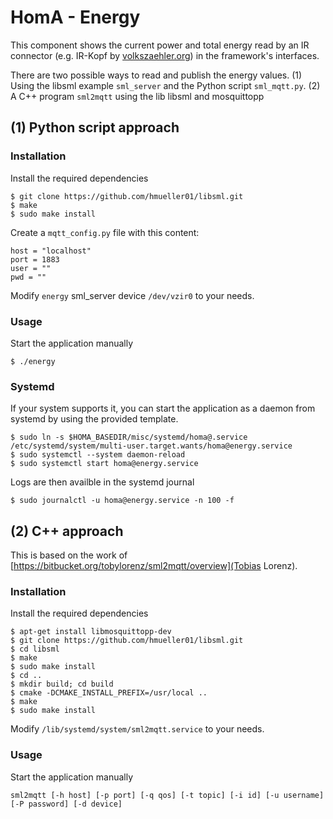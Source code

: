 # HomA - Energy
This component shows the current power and total energy read by an IR connector (e.g. IR-Kopf by [volkszaehler.org](http://wiki.volkszaehler.org/)) in the framework's interfaces.

There are two possible ways to read and publish the energy values.
(1) Using the libsml example `sml_server` and the Python script `sml_mqtt.py`.
(2) A C++ program `sml2mqtt` using the lib libsml and mosquittopp

## (1) Python script approach

### Installation
Install the required dependencies
```none
$ git clone https://github.com/hmueller01/libsml.git
$ make
$ sudo make install
```
Create a ```mqtt_config.py``` file with this content:
```none
host = "localhost"
port = 1883
user = ""
pwd = ""
```
Modify ```energy``` sml_server device ```/dev/vzir0``` to your needs.

### Usage
Start the application manually 
```none
$ ./energy
```

### Systemd
If your system supports it, you can start the application as a daemon from systemd by using the provided template.
```none
$ sudo ln -s $HOMA_BASEDIR/misc/systemd/homa@.service /etc/systemd/system/multi-user.target.wants/homa@energy.service
$ sudo systemctl --system daemon-reload
$ sudo systemctl start homa@energy.service
```

Logs are then availble in the systemd journal 
```
$ sudo journalctl -u homa@energy.service -n 100 -f
```


## (2) C++ approach
This is based on the work of [https://bitbucket.org/tobylorenz/sml2mqtt/overview](Tobias Lorenz).

### Installation
Install the required dependencies
```none
$ apt-get install libmosquittopp-dev
$ git clone https://github.com/hmueller01/libsml.git
$ cd libsml
$ make
$ sudo make install
$ cd ..
$ mkdir build; cd build
$ cmake -DCMAKE_INSTALL_PREFIX=/usr/local ..
$ make
$ sudo make install
```
Modify ```/lib/systemd/system/sml2mqtt.service``` to your needs.

### Usage
Start the application manually
```none
sml2mqtt [-h host] [-p port] [-q qos] [-t topic] [-i id] [-u username] [-P password] [-d device]
```
